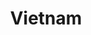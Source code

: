 ---
title: Vietnam
thumbnail:
  url: https://dimstowp01.blob.core.windows.net/img/vietnam/cover.jpg
description: "Du sud au nord, 36 jours de plaisir"
---